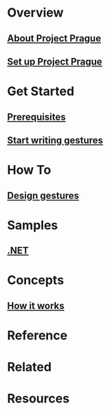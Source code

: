 # Overview
## [About Project Prague](overview-about-project-prague.md)
## [Set up Project Prague](overview-set-up-project-prague.md)
# Get Started
## [Prerequisites](get-started-prerequisites.md)
## [Start writing gestures](get-started-writing-gestures.md)
# How To
## [Design gestures](how-to-design-gesturs.md)
# Samples
## [.NET](samples-repository.md)
# Concepts
## [How it works](concepts-how-gestures-work.md)
# Reference
<!--## [.NET](/dotnet/api/?view=botbuilder-3.8)-->
# Related
# Resources

